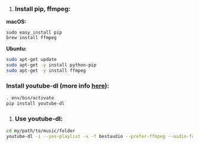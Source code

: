 1. ### Install pip, ffmpeg:
  
  __macOS:__
  ```
  sudo easy_install pip
  brew install ffmpeg
  ```
  
  __Ubuntu:__
  ```bash
  sudo apt-get update
  sudo apt-get -y install python-pip
  sudo apt-get -y install ffmpeg
  ```
  
  ### Install youtube-dl (more info [here](https://github.com/rg3/youtube-dl/blob/master/README.md#how-do-i-update-youtube-dl)):
  ```bash
  . env/bin/activate
  pip install youtube-dl
  ```

1. ### Use youtube-dl:
  ```bash
  cd my/path/to/music/folder
  youtube-dl -i --yes-playlist -x -f bestaudio --prefer-ffmpeg --audio-format "mp3" "url_here"
  ```
